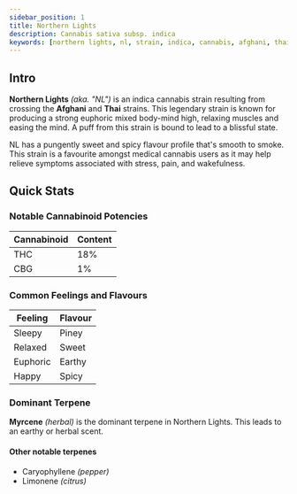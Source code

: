 ```yaml
---
sidebar_position: 1
title: Northern Lights
description: Cannabis sativa subsp. indica
keywords: [northern lights, nl, strain, indica, cannabis, afghani, thai]
---
```


## Intro

**Northern Lights** _(aka. "NL")_ is an indica cannabis strain resulting from crossing the **Afghani** and **Thai** strains. This legendary strain is known for producing a strong euphoric mixed body-mind high, relaxing muscles and easing the mind. A puff from this strain is bound to lead to a blissful state.

NL has a pungently sweet and spicy flavour profile that's smooth to smoke. This strain is a favourite amongst medical cannabis users as it may help relieve symptoms associated with stress, pain, and wakefulness.

## Quick Stats

### Notable Cannabinoid Potencies

| Cannabinoid | Content |
| ----------- | ------- |
| THC         | 18%     |
| CBG         | 1%      |

### Common Feelings and Flavours

| Feeling  | Flavour |
| -------- | ------- |
| Sleepy   | Piney   |
| Relaxed  | Sweet   |
| Euphoric | Earthy  |
| Happy    | Spicy   |

### Dominant Terpene

**Myrcene** _(herbal)_ is the dominant terpene in Northern Lights. This leads to an earthy or herbal scent.

#### Other notable terpenes

- Caryophyllene _(pepper)_
- Limonene _(citrus)_
